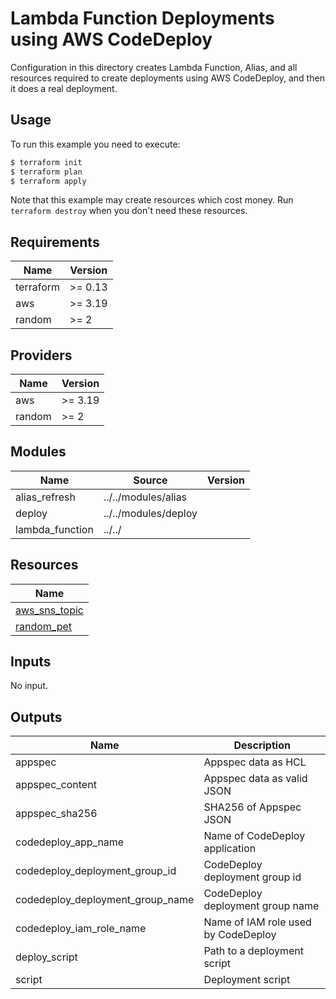 # Lambda Function Deployments using AWS CodeDeploy

Configuration in this directory creates Lambda Function, Alias, and all resources required to create deployments using AWS CodeDeploy, and then it does a real deployment.

## Usage

To run this example you need to execute:

```bash
$ terraform init
$ terraform plan
$ terraform apply
```

Note that this example may create resources which cost money. Run `terraform destroy` when you don't need these resources.

<!-- BEGINNING OF PRE-COMMIT-TERRAFORM DOCS HOOK -->
## Requirements

| Name | Version |
|------|---------|
| terraform | >= 0.13 |
| aws | >= 3.19 |
| random | >= 2 |

## Providers

| Name | Version |
|------|---------|
| aws | >= 3.19 |
| random | >= 2 |

## Modules

| Name | Source | Version |
|------|--------|---------|
| alias_refresh | ../../modules/alias |  |
| deploy | ../../modules/deploy |  |
| lambda_function | ../../ |  |

## Resources

| Name |
|------|
| [aws_sns_topic](https://registry.terraform.io/providers/hashicorp/aws/latest/docs/resources/sns_topic) |
| [random_pet](https://registry.terraform.io/providers/hashicorp/random/latest/docs/resources/pet) |

## Inputs

No input.

## Outputs

| Name | Description |
|------|-------------|
| appspec | Appspec data as HCL |
| appspec\_content | Appspec data as valid JSON |
| appspec\_sha256 | SHA256 of Appspec JSON |
| codedeploy\_app\_name | Name of CodeDeploy application |
| codedeploy\_deployment\_group\_id | CodeDeploy deployment group id |
| codedeploy\_deployment\_group\_name | CodeDeploy deployment group name |
| codedeploy\_iam\_role\_name | Name of IAM role used by CodeDeploy |
| deploy\_script | Path to a deployment script |
| script | Deployment script |
<!-- END OF PRE-COMMIT-TERRAFORM DOCS HOOK -->
